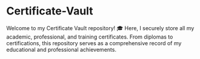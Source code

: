 # Certificate-Vault
Welcome to my Certificate Vault repository! 🎓 Here, I securely store all my academic, professional, and training certificates. From diplomas to certifications, this repository serves as a comprehensive record of my educational and professional achievements.
